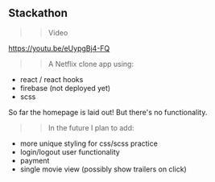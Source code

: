 ## Stackathon

> > Video

https://youtu.be/eUypgBj4-FQ

> > A Netflix clone app using:

- react / react hooks
- firebase (not deployed yet)
- scss

So far the homepage is laid out! But there's no functionality.

> > In the future I plan to add:

- more unique styling for css/scss practice
- login/logout user functionality
- payment
- single movie view (possibly show trailers on click)
